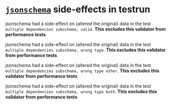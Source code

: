 # [`jsonschema`](https://github.com/tdegrunt/jsonschema) side-effects in testrun

jsonschema had a side-effect on (altered the original) data in the test `multiple dependencies subschema, valid`. **This excludes this validator from performance tests**

jsonschema had a side-effect on (altered the original) data in the test `multiple dependencies subschema, wrong type`. **This excludes this validator from performance tests**

jsonschema had a side-effect on (altered the original) data in the test `multiple dependencies subschema, wrong type other`. **This excludes this validator from performance tests**

jsonschema had a side-effect on (altered the original) data in the test `multiple dependencies subschema, wrong type both`. **This excludes this validator from performance tests**
